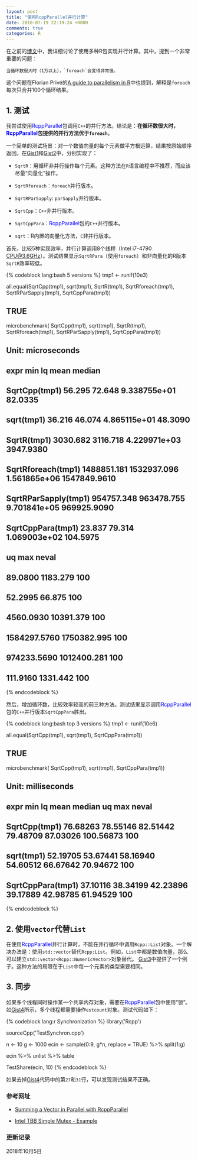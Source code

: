 ```yaml
---
layout: post
title: "使用RcppParallel并行计算"
date: 2018-07-19 22:19:24 +0800
comments: true
categories: R
---
```


在之前的[博文](http://yulongniu.bionutshell.org/blog/2014/06/25/parallel-package/)中，我详细讨论了使用多种R包实现并行计算。其中，提到一个非常重要的问题：

    当循环数很大时（1万以上），`foreach`会变得非常慢。
    
这个问题在Florian Privé的[A guide to parallelism in R](https://privefl.github.io/blog/a-guide-to-parallelism-in-r/)中也提到，解释是`foreach`每次只合并100个循环结果。

<!--more-->

## 1. 测试 ##

我尝试使用<span style="color: blue">RcppParallel</span>包调用`C++`的并行方法。结论是：**在循环数很大时，<span style="color: blue">RcppParallel</span>包提供的并行方法优于`foreach`**。

一个简单的测试场景：对一个数值向量的每个元素做平方根运算，结果按原始顺序返回。在[Gist1](https://gist.github.com/YulongNiu/add0d9f066299613b64b8458fd5d741a)和[Gist2](https://gist.github.com/YulongNiu/9331ea0d3ef46f0571c5f2dc061c3f8a)中，分别实现了：

* `SqrtR`：用循环非并行操作每个元素。这种方法在`R`语言编程中不推荐，而应该尽量“向量化”操作。

* `SqrtRforeach`：`foreach`并行版本。

* `SqrtRParSapply`: `parSapply`并行版本。

* `SqrtCpp`：`C++`非并行版本。

* `SqrtCppPara`：<span style="color: blue">RcppParallel</span>包的`C++`并行版本。

* `sqrt`：R内置的向量化方法，`C`非并行版本。

首先，比较5种实现效率，并行计算调用8个线程（Intel i7-4790 CPU@3.6GHz）。测试结果显示`SqrtRPara`（使用`foreach`）和非向量化的R版本`SqrtR`效率较低。

{% codeblock lang:bash 5 versions %}
tmp1 <- runif(10e3)

all.equal(SqrtCpp(tmp1),
          sqrt(tmp1),
          SqrtR(tmp1),
          SqrtRforeach(tmp1),
          SqrtRParSapply(tmp1),
          SqrtCppPara(tmp1))

## TRUE

microbenchmark(
    SqrtCpp(tmp1),
    sqrt(tmp1),
    SqrtR(tmp1),
    SqrtRforeach(tmp1),
    SqrtRParSapply(tmp1),
    SqrtCppPara(tmp1))

## Unit: microseconds
##                 expr         min          lq         mean       median
##        SqrtCpp(tmp1)      56.295      72.648 9.338755e+01      82.0335
##           sqrt(tmp1)      36.216      46.074 4.865115e+01      48.3090
##          SqrtR(tmp1)    3030.682    3116.718 4.229971e+03    3947.9380
##   SqrtRforeach(tmp1) 1488851.181 1532937.096 1.561865e+06 1547849.9610
## SqrtRParSapply(tmp1)  954757.348  963478.755 9.701841e+05  969925.9090
##    SqrtCppPara(tmp1)      23.837      79.314 1.069003e+02     104.5975
##           uq         max neval
##      89.0800    1183.279   100
##      52.2995      66.875   100
##    4560.0930   10391.379   100
## 1584297.5760 1750382.995   100
##  974233.5690 1012400.281   100
##     111.9160    1331.442   100

{% endcodeblock %} 

然后，增加循环数，比较效率较高的前三种方法。测试结果显示调用<span style="color: blue">RcppParallel</span>包的`C++`并行版本`SqrtCppPara`胜出。

{% codeblock lang:bash top 3 versions %}
tmp1 <- runif(10e6)

all.equal(SqrtCpp(tmp1),
          sqrt(tmp1),
          SqrtCppPara(tmp1))

## TRUE

microbenchmark(
  SqrtCpp(tmp1),
  sqrt(tmp1),
  SqrtCppPara(tmp1))
  
## Unit: milliseconds
##               expr      min       lq     mean   median       uq       max neval
##      SqrtCpp(tmp1) 76.68263 78.55146 82.51442 79.48709 87.03026 100.56873   100
##         sqrt(tmp1) 52.19705 53.67441 58.16940 54.60512 66.67642  70.94672   100
##  SqrtCppPara(tmp1) 37.10116 38.34199 42.23896 39.17889 42.98785  61.94529   100
{% endcodeblock %} 

## 2. 使用`vector`代替`List` ##

在使用<span style="color: blue">RcppParallel</span>并行计算时，不能在并行循环中调用`Rcpp::List`对象。一个解决办法是：使用`std::vector`替代`Rcpp:List`。例如，`List`中都是数值向量，那么可以建立`std::vector<Rcpp::NumericVector>`对象替代。
[Gist3](https://gist.github.com/YulongNiu/0a11282216162b6e350c9575b68e91cc)中提供了一个例子。这种方法的局限在于`List`中每一个元素的类型需要相同。

## 3. 同步 ##

如果多个线程同时操作某一个共享内存对象，需要在<span style="color: blue">RcppParallel</span>包中使用“锁”。如[Gist4](https://gist.github.com/YulongNiu/5af268df461c8890c73c9640ae9ac754)所示，多个线程都需要操作`estcount`对象。测试代码如下：

{% codeblock lang:r Synchronization %}
library('Rcpp')

sourceCpp('TestSynchron.cpp')

n <- 10
g <- 1000
ecin <- sample(0:9, g*n, replace = TRUE) %>%
  split(1:g)

ecin %>% unlist %>% table

TestShare(ecin, 10)
{% endcodeblock %} 

如果去掉[Gist4](https://gist.github.com/YulongNiu/5af268df461c8890c73c9640ae9ac754)代码中的第`27`和`31`行，可以发现测试结果不正确。

### <a id="Ref">参考网址</a> ###

* [Summing a Vector in Parallel with RcppParallel](http://gallery.rcpp.org/articles/parallel-vector-sum/)

* [Intel TBB Simple Mutex - Example](https://scc.ustc.edu.cn/zlsc/tc4600/intel/2017.0.098/advisor/help/GUID-D98B389E-61B9-414A-9450-D28EF9F61A95.htm)

### 更新记录 ###

2018年10月5日
